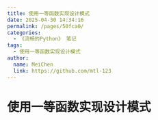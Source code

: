 ```yaml
---
title: 使用一等函数实现设计模式
date: 2025-04-30 14:34:16
permalink: /pages/50fca0/
categories:
  - 《流畅的Python》 笔记
tags:
  - 使用一等函数实现设计模式
author:
  name: MeiChen
  link: https://github.com/mtl-123
---
```

# 使用一等函数实现设计模式